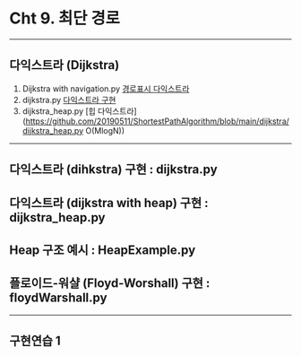 # Cht 9. 최단 경로 
---
## 다익스트라 (Dijkstra)
1. Dijkstra with navigation.py [경로표시 다익스트라](https://github.com/20190511/ShortestPathAlgorithm/blob/main/dijkstra/dijkstra%20with%20navigation.py)
2. dijkstra.py [다익스트라 구현](https://github.com/20190511/ShortestPathAlgorithm/blob/main/dijkstra/dijkstra.py)
3. dijkstra_heap.py [힙 다익스트라](https://github.com/20190511/ShortestPathAlgorithm/blob/main/dijkstra/dijkstra_heap.py O(MlogN))
---
## 다익스트라 (dihkstra) 구현 : dijkstra.py
## 다익스트라 (dijkstra with heap) 구현 : dijkstra_heap.py
## Heap 구조 예시 : HeapExample.py
## 플로이드-워샬 (Floyd-Worshall) 구현 : floydWarshall.py
---
## 구현연습 1
